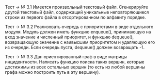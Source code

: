 Тест -> № 3.1
Имеется произвольный текстовый файл.
Сгенерируйте другой текстовый файл, содержащий уникальные неповторяющиеся строки
из первого файла в отсортированном по алфавиту порядке.


Тест -> № 3.2
Реализовать очередь с приоритетами в виде отдельного модуля.
Модуль должен иметь функцию enqueue(),
принимающую на вход значение и численный приоритет,
и функцию dequeue(), возвращающую значение с наивысшим приоритетом и удаляющую его из очереди.
Если очередь пуста, dequeue() должен возвращать -1.


Тест -> № 3.3
Дан ориентированный граф в виде матрицы инцидентности.
Написать функцию поиска таких вершин,
которые достижимы из всех остальных вершин
(то есть из любой вершины графа можно построить путь в эту вершину).